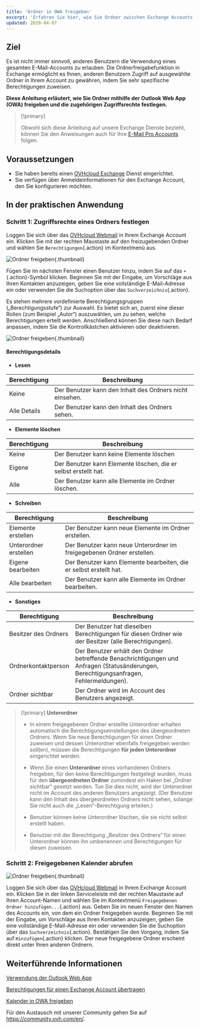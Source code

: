 ```yaml
---
title: 'Ordner in OWA freigeben'
excerpt: 'Erfahren Sie hier, wie Sie Ordner zwischen Exchange Accounts teilen'
updated: 2020-04-07
---
```


## Ziel

Es ist nicht immer sinnvoll, anderen Benutzern die Verwendung eines gesamten E-Mail-Accounts zu erlauben. Die Ordnerfreigabefunktion in Exchange ermöglicht es Ihnen, anderen Benutzern Zugriff auf ausgewählte Ordner in Ihrem Account zu gewähren, indem Sie sehr spezifische Berechtigungen zuweisen.

**Diese Anleitung erläutert, wie Sie Ordner mithilfe der Outlook Web App (OWA) freigeben und die zugehörigen Zugriffsrechte festlegen.**

> [!primary]
>
> Obwohl sich diese Anleitung auf unsere Exchange Dienste bezieht, können Sie den Anweisungen auch für Ihre [E-Mail Pro Accounts](/links/web/email-pro) folgen.
>

## Voraussetzungen

- Sie haben bereits einen [OVHcloud Exchange](https://www.ovhcloud.com/de/emails/hosted-exchange/) Dienst eingerichtet.
- Sie verfügen über Anmeldeinformationen für den Exchange Account, den Sie konfigurieren möchten.

## In der praktischen Anwendung

### Schritt 1: Zugriffsrechte eines Ordners festlegen

Loggen Sie sich über das [OVHcloud Webmail](https://www.ovhcloud.com/de/mail) in Ihrem Exchange Account ein. Klicken Sie mit der rechten Maustaste auf den freizugebenden Ordner und wählen Sie `Berechtigungen`{.action} im Kontextmenü aus.

![Ordner freigeben](images/exchange-folder-step1.png){.thumbnail}

Fügen Sie im nächsten Fenster einen Benutzer hinzu, indem Sie auf das `+`{.action}-Symbol klicken. Beginnen Sie mit der Eingabe, um Vorschläge aus Ihren Kontakten anzuzeigen, geben Sie eine vollständige E-Mail-Adresse ein oder verwenden Sie die Suchoption über das `Suchverzeichnis`{.action}.

Es stehen mehrere vordefinierte Berechtigungsgruppen („Berechtigungsstufe“) zur Auswahl. Es bietet sich an, zuerst eine dieser Rollen (zum Beispiel „Autor“) auszuwählen, um zu sehen, welche Berechtigungen erteilt werden. Anschließend können Sie diese nach Bedarf anpassen, indem Sie die Kontrollkästchen aktivieren oder deaktivieren.

![Ordner freigeben](images/exchange-folder-step2aag.gif){.thumbnail}

#### Berechtigungsdetails

- **Lesen**

|Berechtigung|Beschreibung|
|---|---|
|Keine|Der Benutzer kann den Inhalt des Ordners nicht einsehen.|
|Alle Details|Der Benutzer kann den Inhalt des Ordners sehen.|

- **Elemente löschen**

|Berechtigung|Beschreibung|
|---|---|
|Keine|Der Benutzer kann keine Elemente löschen|
|Eigene|Der Benutzer kann Elemente löschen, die er selbst erstellt hat.|
|Alle|Der Benutzer kann alle Elemente im Ordner löschen.|

- **Schreiben**

|Berechtigung|Beschreibung|
|---|---|
|Elemente erstellen|Der Benutzer kann neue Elemente im Ordner erstellen.|
|Unterordner erstellen|Der Benutzer kann neue Unterordner im freigegebenen Ordner erstellen.|
|Eigene bearbeiten|Der Benutzer kann Elemente bearbeiten, die er selbst erstellt hat.|
|Alle bearbeiten|Der Benutzer kann alle Elemente im Ordner bearbeiten.|

- **Sonstiges**

|Berechtigung|Beschreibung|
|---|---|
|Besitzer des Ordners|Der Benutzer hat dieselben Berechtigungen für diesen Ordner wie der Besitzer (alle Berechtigungen).|
|Ordnerkontaktperson|Der Benutzer erhält den Ordner betreffende Benachrichtigungen und Anfragen (Statusänderungen, Berechtigungsanfragen, Fehlermeldungen).|
|Ordner sichtbar|Der Ordner wird im Account des Benutzers angezeigt.|

> [!primary]
>**Unterordner**
> 
> - In einem freigegebenen Ordner erstellte Unterordner erhalten automatisch die Berechtigungseinstellungen des übergeordneten Ordners. Wenn Sie neue Berechtigungen für einen Ordner zuweisen und dessen Unterordner ebenfalls freigegeben werden soll(en), müssen die Berechtigungen **für jeden Unterordner** eingerichtet werden.
> 
> - Wenn Sie einen **Unterordner** eines vorhandenen Ordners freigeben, für den keine Berechtigungen festgelegt wurden, muss für den **übergeordneten Ordner** zumindest ein Haken bei „Ordner sichtbar“ gesetzt werden. Tun Sie dies nicht, wird der Unterordner nicht im Account des anderen Benutzers angezeigt. (Der Benutzer kann den Inhalt des übergeordneten Ordners nicht sehen, solange Sie nicht auch die „Lesen“-Berechtigung erteilen.)
> 
> - Benutzer können keine Unterordner löschen, die sie nicht selbst erstellt haben.
> 
> - Benutzer mit der Berechtigung „Besitzer des Ordners“ für einen Unterordner können ihn umbenennen und Berechtigungen für diesen zuweisen.
>

### Schritt 2: Freigegebenen Kalender abrufen

![Ordner freigeben](images/exchange-folder-step3.png){.thumbnail}

Loggen Sie sich über das [OVHcloud Webmail](https://www.ovhcloud.com/de/mail) in Ihrem Exchange Account ein. Klicken Sie in der linken Serviceleiste mit der rechten Maustaste auf Ihren Account-Namen und wählen Sie im Kontextmenü `Freigegebenen Ordner hinzufügen...`{.action} aus. Geben Sie im neuen Fenster den Namen des Accounts ein, von dem ein Ordner freigegeben wurde. Beginnen Sie mit der Eingabe, um Vorschläge aus Ihren Kontakten anzuzeigen, geben Sie eine vollständige E-Mail-Adresse ein oder verwenden Sie die Suchoption über das `Suchverzeichnis`{.action}. Bestätigen Sie den Vorgang, indem Sie auf `Hinzufügen`{.action} klicken. Der neue freigegebene Ordner erscheint direkt unter Ihren anderen Ordnern.

## Weiterführende Informationen

[Verwendung der Outlook Web App](/pages/web_cloud/email_and_collaborative_solutions/using_the_outlook_web_app_webmail/email_owa)

[Berechtigungen für einen Exchange Account übertragen](/pages/web_cloud/email_and_collaborative_solutions/microsoft_exchange/feature_delegation)

[Kalender in OWA freigeben](/pages/web_cloud/email_and_collaborative_solutions/using_the_outlook_web_app_webmail/owa_calendar_sharing)

Für den Austausch mit unserer Community gehen Sie auf <https://community.ovh.com/en/>.
